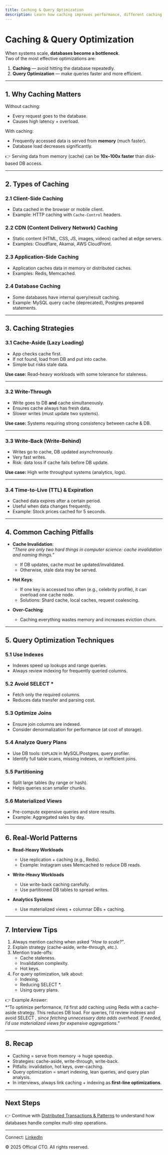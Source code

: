 ```yaml
---
title: Caching & Query Optimization
description: Learn how caching improves performance, different caching strategies, query optimization techniques, and common pitfalls in real-world systems and interviews.
---
```


# Caching & Query Optimization

When systems scale, **databases become a bottleneck**.  
Two of the most effective optimizations are:  
1. **Caching** — avoid hitting the database repeatedly.  
2. **Query Optimization** — make queries faster and more efficient.  

---

## 1. Why Caching Matters

Without caching:
- Every request goes to the database.
- Causes high latency + overload.

With caching:
- Frequently accessed data is served from **memory** (much faster).
- Database load decreases significantly.

👉 Serving data from memory (cache) can be **10x–100x faster** than disk-based DB access.

---

## 2. Types of Caching

### 2.1 Client-Side Caching
- Data cached in the browser or mobile client.
- Example: HTTP caching with `Cache-Control` headers.

### 2.2 CDN (Content Delivery Network) Caching
- Static content (HTML, CSS, JS, images, videos) cached at edge servers.
- Examples: Cloudflare, Akamai, AWS CloudFront.

### 2.3 Application-Side Caching
- Application caches data in memory or distributed caches.
- Examples: Redis, Memcached.

### 2.4 Database Caching
- Some databases have internal query/result caching.
- Example: MySQL query cache (deprecated), Postgres prepared statements.

---

## 3. Caching Strategies

### 3.1 Cache-Aside (Lazy Loading)
- App checks cache first.
- If not found, load from DB and put into cache.
- Simple but risks stale data.

**Use case:** Read-heavy workloads with some tolerance for staleness.

---

### 3.2 Write-Through
- Write goes to DB **and** cache simultaneously.
- Ensures cache always has fresh data.
- Slower writes (must update two systems).

**Use case:** Systems requiring strong consistency between cache & DB.

---

### 3.3 Write-Back (Write-Behind)
- Writes go to cache, DB updated asynchronously.
- Very fast writes.
- Risk: data loss if cache fails before DB update.

**Use case:** High write throughput systems (analytics, logs).

---

### 3.4 Time-to-Live (TTL) & Expiration
- Cached data expires after a certain period.
- Useful when data changes frequently.
- Example: Stock prices cached for 5 seconds.

---

## 4. Common Caching Pitfalls

- **Cache Invalidation**:  
  *“There are only two hard things in computer science: cache invalidation and naming things.”*  
  - If DB updates, cache must be updated/invalidated.  
  - Otherwise, stale data may be served.  

- **Hot Keys**:  
  - If one key is accessed too often (e.g., celebrity profile), it can overload one cache node.  
  - Solutions: Shard cache, local caches, request coalescing.  

- **Over-Caching**:  
  - Caching everything wastes memory and increases eviction churn.  

---

## 5. Query Optimization Techniques

### 5.1 Use Indexes
- Indexes speed up lookups and range queries.
- Always review indexing for frequently queried columns.

### 5.2 Avoid SELECT *
- Fetch only the required columns.
- Reduces data transfer and parsing cost.

### 5.3 Optimize Joins
- Ensure join columns are indexed.
- Consider denormalization for performance (at cost of storage).

### 5.4 Analyze Query Plans
- Use DB tools: `EXPLAIN` in MySQL/Postgres, query profiler.
- Identify full table scans, missing indexes, or inefficient joins.

### 5.5 Partitioning
- Split large tables (by range or hash).
- Helps queries scan smaller chunks.

### 5.6 Materialized Views
- Pre-compute expensive queries and store results.
- Example: Aggregated sales by day.

---

## 6. Real-World Patterns

- **Read-Heavy Workloads**  
  - Use replication + caching (e.g., Redis).  
  - Example: Instagram uses Memcached to reduce DB reads.  

- **Write-Heavy Workloads**  
  - Use write-back caching carefully.  
  - Use partitioned DB tables to spread writes.  

- **Analytics Systems**  
  - Use materialized views + columnar DBs + caching.  

---

## 7. Interview Tips

1. Always mention caching when asked *“How to scale?”*.  
2. Explain strategy (cache-aside, write-through, etc.).  
3. Mention trade-offs:  
   - Cache staleness.  
   - Invalidation complexity.  
   - Hot keys.  
4. For query optimization, talk about:  
   - Indexing.  
   - Reducing SELECT *.  
   - Using query plans.  

👉 Example Answer:  
*“To optimize performance, I’d first add caching using Redis with a cache-aside strategy. This reduces DB load. For queries, I’d review indexes and avoid SELECT *, since fetching unnecessary data adds overhead. If needed, I’d use materialized views for expensive aggregations.”*

---

## 8. Recap

- Caching = serve from memory → huge speedup.  
- Strategies: cache-aside, write-through, write-back.  
- Pitfalls: invalidation, hot keys, over-caching.  
- Query optimization = smart indexing, lean queries, and query plan analysis.  
- In interviews, always link caching + indexing as **first-line optimizations**.  

---

## Next Steps
👉 Continue with [Distributed Transactions & Patterns](/sections/database/distributed-transactions.md) to understand how databases handle complex multi-step operations.

---

<footer>
  <p>Connect: <a href="https://www.linkedin.com/in/ravi-shankar-a725b0225/">LinkedIn</a></p>
  <p>&copy; 2025 Official CTO. All rights reserved.</p>
</footer>

